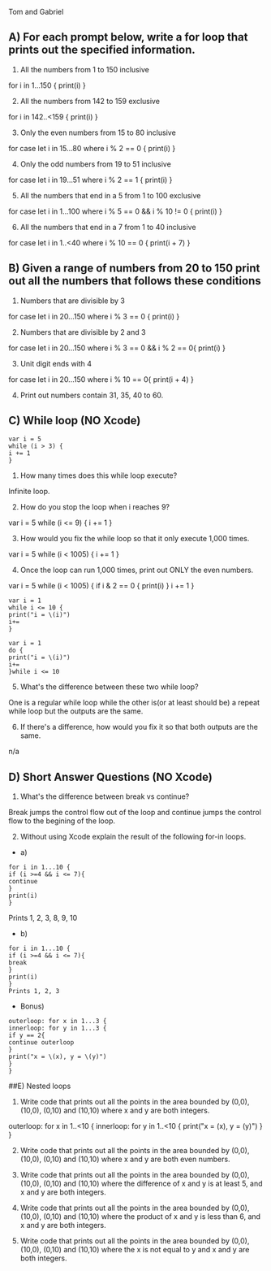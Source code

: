 
Tom and Gabriel


## A) For each prompt below, write a for loop that prints out the specified information.

1) All the numbers from 1 to 150 inclusive

for i in 1...150 {
print(i)
}

2) All the numbers from 142 to 159 exclusive

for i in 142..<159 {
print(i)
}

3) Only the even numbers from 15 to 80 inclusive

for case let i in 15...80 where i % 2 == 0 {
print(i)
}

4) Only the odd numbers from 19 to 51 inclusive

for case let i in 19...51 where i % 2 == 1 {
print(i)
}

5) All the numbers that end in a 5 from 1 to 100 exclusive

for case let i in 1...100 where i % 5 == 0 && i % 10 != 0 {
print(i)
}

6) All the numbers that end in a 7 from 1 to 40 inclusive

for case let i in 1..<40 where i % 10 == 0 {
print(i + 7)
}

## B) Given a range of numbers from 20 to 150 print out all the numbers that follows these conditions

1) Numbers that are divisible by 3

for case let i in 20...150 where i % 3 == 0 {
print(i)
}

2) Numbers that are divisible by 2 and 3

for case let i in 20...150 where i % 3 == 0 && i % 2 == 0{
print(i)
}

3) Unit digit ends with 4

for case let i in 20...150 where i % 10 == 0{
print(i + 4)
}

4) Print out numbers contain 31, 35, 40 to 60.


## C) While loop (NO Xcode)
```
var i = 5
while (i > 3) {
i += 1
}
```
1) How many times does this while loop execute?

Infinite loop.

2) How do you stop the loop when i reaches 9?

var i = 5
while (i <= 9) {
i += 1
}

3) How would you fix the while loop so that it only execute 1,000 times.

var i = 5
while (i < 1005) {
i += 1
}

4) Once the loop can run 1,000 times, print out ONLY the even numbers.

var i = 5
while (i < 1005) {
if i & 2 == 0 {
print(i)
}
i += 1
}


```
var i = 1
while i <= 10 {
print("i = \(i)")
i+=
}
```
```
var i = 1
do {
print("i = \(i)")
i+=
}while i <= 10
```
5) What's the difference between these two while loop?

One is a regular while loop while the other is(or at least should be) a repeat while loop but the outputs are the same.

6) If there's a difference, how would you fix it so that both outputs are the same.

n/a

## D) Short Answer Questions (NO Xcode)

1) What's the difference between break vs continue?

Break jumps the control flow out of the loop and continue jumps the control flow to the begining of the loop.

2) Without using Xcode explain the result of the following for-in loops.
* a)
```
for i in 1...10 {
if (i >=4 && i <= 7){
continue
}
print(i)
}
```
Prints 1, 2, 3, 8, 9, 10

* b)
```
for i in 1...10 {
if (i >=4 && i <= 7){
break
}
print(i)
}
Prints 1, 2, 3

```
* Bonus)
```
outerloop: for x in 1...3 {
innerloop: for y in 1...3 {
if y == 2{
continue outerloop
}
print("x = \(x), y = \(y)")
}
}
```
##E) Nested loops
1) Write code that prints out all the points in the area bounded by (0,0), (10,0), (0,10) and (10,10) where x and y are both integers.

outerloop: for x in 1..<10 {
innerloop: for y in 1..<10 {
print("x = \(x), y = \(y)")
}
}

2) Write code that prints out all the points in the area bounded by (0,0), (10,0), (0,10) and (10,10) where x and y are both even numbers.

3) Write code that prints out all the points in the area bounded by (0,0), (10,0), (0,10) and (10,10) where the difference of x and y is at least 5, and x and y are both integers.

4) Write code that prints out all the points in the area bounded by (0,0), (10,0), (0,10) and (10,10) where the product of x and y is less than 6, and x and y are both integers.

5) Write code that prints out all the points in the area bounded by (0,0), (10,0), (0,10) and (10,10) where the x is not equal to y and x and y are both integers.
